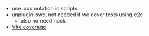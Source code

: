 - use .xxx notation in scripts
- unplugin-swc, not needed if we cover tests using e2e
  - also no need nock
- [Vite coverage](https://vitest.dev/guide/coverage)